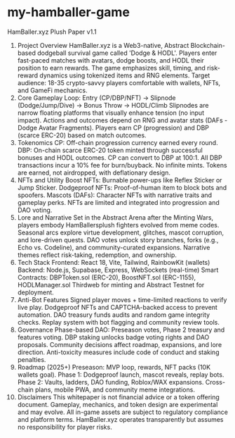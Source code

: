 # my-hamballer-game
HamBaller.xyz Plush Paper v1.1
1. Project Overview
HamBaller.xyz is a Web3-native, Abstract Blockchain-based dodgeball survival game called 'Dodge
& HODL'.
Players enter fast-paced matches with avatars, dodge boosts, and HODL their position to earn
rewards.
The game emphasizes skill, timing, and risk-reward dynamics using tokenized items and RNG
elements.
Target audience: 18-35 crypto-savvy players comfortable with wallets, NFTs, and GameFi
mechanics.
2. Core Gameplay
Loop: Entry (CP/DBP/NFT) -> Slipnode (Dodge/Jump/Dive) -> Bonus Throw -> HODL/Climb
Slipnodes are narrow floating platforms that visually enhance tension (no input impact).
Actions and outcomes depend on RNG and avatar stats (DAFs - Dodge Avatar Fragments).
Players earn CP (progression) and DBP (scarce ERC-20) based on match outcomes.
3. Tokenomics
CP: Off-chain progression currency earned every round.
DBP: On-chain scarce ERC-20 token minted through successful bonuses and HODL outcomes.
CP can convert to DBP at 100:1. All DBP transactions incur a 10% fee for burn/buyback.
No infinite mints. Tokens are earned, not airdropped, with deflationary design.
4. NFTs and Utility
Boost NFTs: Burnable power-ups like Reflex Sticker or Jump Sticker.
Dodgeproof NFTs: Proof-of-human item to block bots and spoofers.
Mascots (DAFs): Character NFTs with narrative traits and gameplay perks.
NFTs are limited and integrated into progression and DAO voting.
5. Lore and Narrative
Set in the Abstract Arena after the Minting Wars, players embody HamBallersplush fighters evolved
from meme codes.
Seasonal arcs explore virtue development, glitches, mascot corruption, and lore-driven quests.
DAO votes unlock story branches, forks (e.g., Echo vs. Codeline), and community-curated
expansions.
Narrative themes reflect risk-taking, redemption, and ownership.
6. Tech Stack
Frontend: React 18, Vite, Tailwind, RainbowKit (wallets)
Backend: Node.js, Supabase, Express, WebSockets (real-time)
Smart Contracts: DBPToken.sol (ERC-20), BoostNFT.sol (ERC-1155), HODLManager.sol
Thirdweb for minting and Abstract Testnet for deployment.
7. Anti-Bot Features
Signed player moves + time-limited reactions to verify live play.
Dodgeproof NFTs and CAPTCHA-backed access to prevent automation.
DAO treasury funds audits and random game integrity checks.
Replay system with bot flagging and community review tools.
8. Governance
Phase-based DAO: Preseason votes, Phase 2 treasury and features voting.
DBP staking unlocks badge voting rights and DAO proposals.
Community decisions affect roadmap, expansions, and lore direction.
Anti-toxicity measures include code of conduct and staking penalties.
9. Roadmap (2025+)
Preseason: MVP loop, rewards, NFT packs (10K wallets goal).
Phase 1: Dodgeproof launch, mascot reveals, replay bots.
Phase 2: Vaults, ladders, DAO funding, Roblox/WAX expansions.
Cross-chain plans, mobile PWA, and community meme integrations.
10. Disclaimers
This whitepaper is not financial advice or a token offering document.
Gameplay, mechanics, and token design are experimental and may evolve.
All in-game assets are subject to regulatory compliance and platform terms.
HamBaller.xyz operates transparently but assumes no responsibility for player risks.